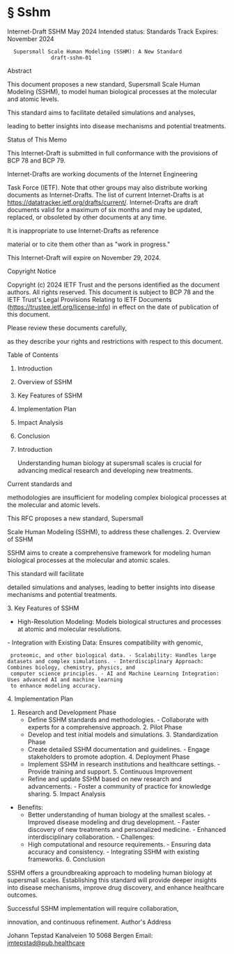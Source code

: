 # § Sshm

Internet-Draft                     SSHM                       May 2024
Intended status: Standards Track
Expires: November 2024

      Supersmall Scale Human Modeling (SSHM): A New Standard
                  draft-sshm-01

Abstract

   This document proposes a new standard, Supersmall Scale Human Modeling
   (SSHM), to model human biological processes at the molecular and atomic
   levels.
<!-- TODO: Break into shorter sentences (46 words > 15) --> This standard aims to facilitate detailed simulations and analyses,
   leading to better insights into disease mechanisms and potential treatments.
<!-- TODO: Break into shorter sentences (19 words > 15) --> Status of This Memo

   This Internet-Draft is submitted in full conformance with the
   provisions of BCP 78 and BCP 79.
<!-- TODO: Break into shorter sentences (20 words > 15) --> Internet-Drafts are working documents of the Internet Engineering
   Task Force (IETF). Note that other groups may also distribute working
   documents as Internet-Drafts. The list of current Internet-Drafts is
   at https://datatracker.ietf.org/drafts/current/. Internet-Drafts are draft documents valid for a maximum of six months
   and may be updated, replaced, or obsoleted by other documents at any
   time.
<!-- TODO: Break into shorter sentences (24 words > 15) --> It is inappropriate to use Internet-Drafts as reference
   material or to cite them other than as "work in progress."

   This Internet-Draft will expire on November 29, 2024.
<!-- TODO: Break into shorter sentences (27 words > 15) --> Copyright Notice

   Copyright (c) 2024 IETF Trust and the persons identified as the
   document authors. All rights reserved. This document is subject to BCP 78 and the IETF Trust's Legal
   Provisions Relating to IETF Documents
   (https://trustee.ietf.org/license-info) in effect on the date of
   publication of this document.
<!-- TODO: Break into shorter sentences (28 words > 15) --> Please review these documents carefully,
   as they describe your rights and restrictions with respect to this
   document.
<!-- TODO: Break into shorter sentences (17 words > 15) --> Table of Contents

   1. Introduction
   2. Overview of SSHM
   3. Key Features of SSHM
   4. Implementation Plan
   5. Impact Analysis
   6. Conclusion

1. Introduction

   Understanding human biology at supersmall scales is crucial for advancing
   medical research and developing new treatments.
<!-- TODO: Break into shorter sentences (17 words > 15) --> Current standards and
   methodologies are insufficient for modeling complex biological processes at
   the molecular and atomic levels.
<!-- TODO: Break into shorter sentences (17 words > 15) --> This RFC proposes a new standard, Supersmall
   Scale Human Modeling (SSHM), to address these challenges. 2. Overview of SSHM

   SSHM aims to create a comprehensive framework for modeling human biological
   processes at the molecular and atomic scales.
<!-- TODO: Break into shorter sentences (21 words > 15) --> This standard will facilitate
   detailed simulations and analyses, leading to better insights into disease
   mechanisms and potential treatments.
<!-- TODO: Break into shorter sentences (18 words > 15) --> 3. Key Features of SSHM

   - High-Resolution Modeling: Models biological structures and processes at
     atomic and molecular resolutions.
<!-- TODO: Break into shorter sentences (17 words > 15) --> - Integration with Existing Data: Ensures compatibility with genomic,
     proteomic, and other biological data. - Scalability: Handles large datasets and complex simulations. - Interdisciplinary Approach: Combines biology, chemistry, physics, and
     computer science principles. - AI and Machine Learning Integration: Uses advanced AI and machine learning
     to enhance modeling accuracy.
<!-- TODO: Break into shorter sentences (16 words > 15) --> 4. Implementation Plan

   1. Research and Development Phase
      - Define SSHM standards and methodologies. - Collaborate with experts for a comprehensive approach. 2. Pilot Phase
      - Develop and test initial models and simulations. 3. Standardization Phase
      - Create detailed SSHM documentation and guidelines. - Engage stakeholders to promote adoption. 4. Deployment Phase
      - Implement SSHM in research institutions and healthcare settings. - Provide training and support. 5. Continuous Improvement
      - Refine and update SSHM based on new research and advancements. - Foster a community of practice for knowledge sharing. 5. Impact Analysis

   - Benefits:
     - Better understanding of human biology at the smallest scales. - Improved disease modeling and drug development. - Faster discovery of new treatments and personalized medicine. - Enhanced interdisciplinary collaboration. - Challenges:
     - High computational and resource requirements. - Ensuring data accuracy and consistency. - Integrating SSHM with existing frameworks. 6. Conclusion

   SSHM offers a groundbreaking approach to modeling human biology at
   supersmall scales. Establishing this standard will provide deeper insights
   into disease mechanisms, improve drug discovery, and enhance healthcare
   outcomes.
<!-- TODO: Break into shorter sentences (17 words > 15) --> Successful SSHM implementation will require collaboration,
   innovation, and continuous refinement. Author's Address

   Johann Tepstad
   Kanalveien 10
   5068 Bergen
   Email: jmtepstad@pub.healthcare